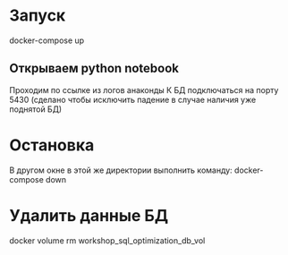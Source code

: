 # Запуск

docker-compose up

## Открываем python notebook
Проходим по ссылке из логов анаконды
К БД подключаться на порту 5430 (сделано чтобы исключить падение в случае наличия уже поднятой БД)

# Остановка
В другом окне в этой же директории выполнить команду:
docker-compose down

# Удалить данные БД
docker volume rm workshop_sql_optimization_db_vol

 


